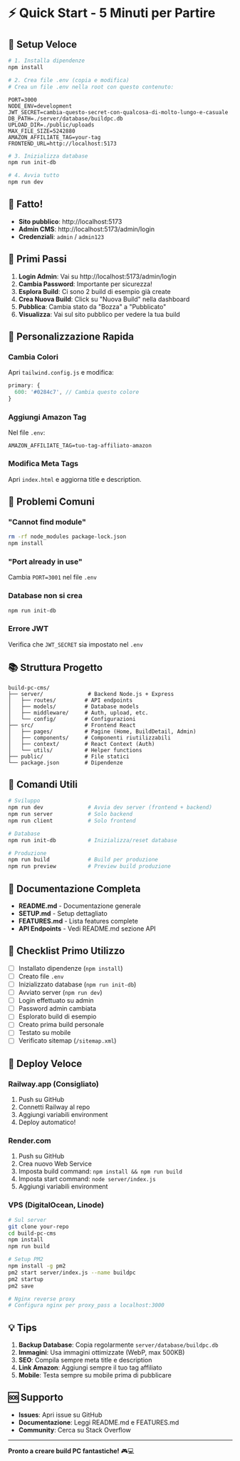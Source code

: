 # ⚡ Quick Start - 5 Minuti per Partire

## 🚀 Setup Veloce

```bash
# 1. Installa dipendenze
npm install

# 2. Crea file .env (copia e modifica)
# Crea un file .env nella root con questo contenuto:
```

```env
PORT=3000
NODE_ENV=development
JWT_SECRET=cambia-questo-secret-con-qualcosa-di-molto-lungo-e-casuale
DB_PATH=./server/database/buildpc.db
UPLOAD_DIR=./public/uploads
MAX_FILE_SIZE=5242880
AMAZON_AFFILIATE_TAG=your-tag
FRONTEND_URL=http://localhost:5173
```

```bash
# 3. Inizializza database
npm run init-db

# 4. Avvia tutto
npm run dev
```

## 🎉 Fatto!

- **Sito pubblico**: http://localhost:5173
- **Admin CMS**: http://localhost:5173/admin/login
- **Credenziali**: `admin` / `admin123`

## 📝 Primi Passi

1. **Login Admin**: Vai su http://localhost:5173/admin/login
2. **Cambia Password**: Importante per sicurezza!
3. **Esplora Build**: Ci sono 2 build di esempio già create
4. **Crea Nuova Build**: Click su "Nuova Build" nella dashboard
5. **Pubblica**: Cambia stato da "Bozza" a "Pubblicato"
6. **Visualizza**: Vai sul sito pubblico per vedere la tua build

## 🎨 Personalizzazione Rapida

### Cambia Colori
Apri `tailwind.config.js` e modifica:
```js
primary: {
  600: '#0284c7', // Cambia questo colore
}
```

### Aggiungi Amazon Tag
Nel file `.env`:
```env
AMAZON_AFFILIATE_TAG=tuo-tag-affiliato-amazon
```

### Modifica Meta Tags
Apri `index.html` e aggiorna title e description.

## 🐛 Problemi Comuni

### "Cannot find module"
```bash
rm -rf node_modules package-lock.json
npm install
```

### "Port already in use"
Cambia `PORT=3001` nel file `.env`

### Database non si crea
```bash
npm run init-db
```

### Errore JWT
Verifica che `JWT_SECRET` sia impostato nel `.env`

## 📚 Struttura Progetto

```
build-pc-cms/
├── server/              # Backend Node.js + Express
│   ├── routes/         # API endpoints
│   ├── models/         # Database models
│   ├── middleware/     # Auth, upload, etc.
│   └── config/         # Configurazioni
├── src/                # Frontend React
│   ├── pages/          # Pagine (Home, BuildDetail, Admin)
│   ├── components/     # Componenti riutilizzabili
│   ├── context/        # React Context (Auth)
│   └── utils/          # Helper functions
├── public/             # File statici
└── package.json        # Dipendenze
```

## 🔑 Comandi Utili

```bash
# Sviluppo
npm run dev              # Avvia dev server (frontend + backend)
npm run server           # Solo backend
npm run client           # Solo frontend

# Database
npm run init-db          # Inizializza/reset database

# Produzione
npm run build            # Build per produzione
npm run preview          # Preview build produzione
```

## 📖 Documentazione Completa

- **README.md** - Documentazione generale
- **SETUP.md** - Setup dettagliato
- **FEATURES.md** - Lista features complete
- **API Endpoints** - Vedi README.md sezione API

## 🎯 Checklist Primo Utilizzo

- [ ] Installato dipendenze (`npm install`)
- [ ] Creato file `.env`
- [ ] Inizializzato database (`npm run init-db`)
- [ ] Avviato server (`npm run dev`)
- [ ] Login effettuato su admin
- [ ] Password admin cambiata
- [ ] Esplorato build di esempio
- [ ] Creato prima build personale
- [ ] Testato su mobile
- [ ] Verificato sitemap (`/sitemap.xml`)

## 🚀 Deploy Veloce

### Railway.app (Consigliato)
1. Push su GitHub
2. Connetti Railway al repo
3. Aggiungi variabili environment
4. Deploy automatico!

### Render.com
1. Push su GitHub
2. Crea nuovo Web Service
3. Imposta build command: `npm install && npm run build`
4. Imposta start command: `node server/index.js`
5. Aggiungi variabili environment

### VPS (DigitalOcean, Linode)
```bash
# Sul server
git clone your-repo
cd build-pc-cms
npm install
npm run build

# Setup PM2
npm install -g pm2
pm2 start server/index.js --name buildpc
pm2 startup
pm2 save

# Nginx reverse proxy
# Configura nginx per proxy_pass a localhost:3000
```

## 💡 Tips

1. **Backup Database**: Copia regolarmente `server/database/buildpc.db`
2. **Immagini**: Usa immagini ottimizzate (WebP, max 500KB)
3. **SEO**: Compila sempre meta title e description
4. **Link Amazon**: Aggiungi sempre il tuo tag affiliato
5. **Mobile**: Testa sempre su mobile prima di pubblicare

## 🆘 Supporto

- **Issues**: Apri issue su GitHub
- **Documentazione**: Leggi README.md e FEATURES.md
- **Community**: Cerca su Stack Overflow

---

**Pronto a creare build PC fantastiche!** 🎮💻
